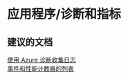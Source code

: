 <properties
    pageTitle="应用程序/诊断和指标"
    description="应用程序/诊断和指标"
    service="microsoft.servicefabric"
    resource="clusters"
    authors="aashu"
    displayOrder=""
    selfHelpType="generic"
    supportTopicIds="32449686"
    resourceTags=""
    productPesIds="15842"
    cloudEnvironments="public,BlackForest,Fairfax"
/>


# <a name="applicationdiagnostics-and-metrics"></a>应用程序/诊断和指标

## <a name="recommended-documents"></a>**建议的文档**
[使用 Azure 诊断收集日志](https://azure.microsoft.com/documentation/articles/service-fabric-diagnostics-how-to-setup-wad/) <br>
[事件和性能计数器的列表](https://azure.microsoft.com/documentation/articles/service-fabric-reliable-actors-diagnostics/#actor-method-events-and-performance-counters)

